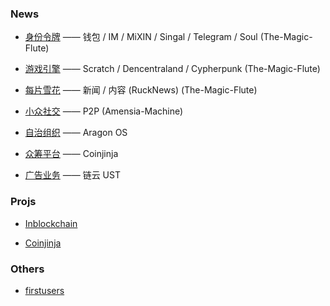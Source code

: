 

### News

+ [身份令牌][1] —— 钱包 / IM / MiXIN / Singal / Telegram / Soul (The-Magic-Flute)

+ [游戏引擎][2] —— Scratch / Dencentraland / Cypherpunk (The-Magic-Flute)

+ [每片雪花][3] —— 新闻 / 内容 (RuckNews) (The-Magic-Flute)

+ [小众社交][4] —— P2P (Amensia-Machine)

+ [自治组织][5] —— Aragon OS

+ [众筹平台][6] —— Coinjinja

+ [广告业务][7] —— 链云 UST

### Projs

+ [Inblockchain](00)

+ [Coinjinja](01)

### Others

+ [firstusers](001)


[1]: https://mp.weixin.qq.com/s/MYIBDMmKY5muf9yqfKhY5Q
[2]: https://mp.weixin.qq.com/s/SjunVm4S8E_Wx4H3YZhvsg
[3]: https://mp.weixin.qq.com/s/hnXv3lSudD31DZooZa5iyQ
[4]: https://mixin.one
[5]: https://aragon.one
[6]: https://zh.coinjinja.com
[7]: https://mp.weixin.qq.com/s/v4w0RpD88vvqF0TWTw6dqA


[00]: http://www.inblockchain.com/project
[01]: https://zh.coinjinja.com


[001]: https://www.firstusers.io/
